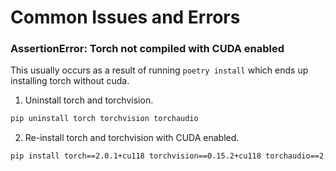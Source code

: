 # Common Issues and Errors

### AssertionError: Torch not compiled with CUDA enabled

This usually occurs as a result of running `poetry install` which ends up installing torch without cuda.

1. Uninstall torch and torchvision.

```bash
pip uninstall torch torchvision torchaudio
```

2. Re-install torch and torchvision with CUDA enabled.

```bash
pip install torch==2.0.1+cu118 torchvision==0.15.2+cu118 torchaudio==2.0.2 --index-url https://download.pytorch.org/whl/cu118
```
